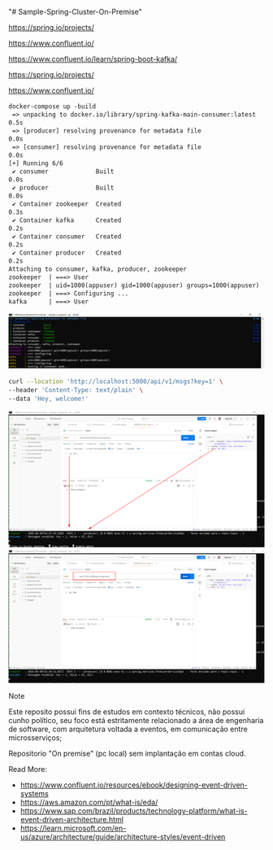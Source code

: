"# Sample-Spring-Cluster-On-Premise" 

https://spring.io/projects/

https://www.confluent.io/

https://www.confluent.io/learn/spring-boot-kafka/

https://spring.io/projects/

https://www.confluent.io/


```shell
docker-compose up -build
 => unpacking to docker.io/library/spring-kafka-main-consumer:latest                                                                                                0.5s
 => [producer] resolving provenance for metadata file                                                                                                                  0.0s
 => [consumer] resolving provenance for metadata file                                                                                                                  0.0s
[+] Running 6/6
 ✔ consumer             Built                                                                                                                                          0.0s
 ✔ producer             Built                                                                                                                                          0.0s
 ✔ Container zookeeper  Created                                                                                                                                        0.3s
 ✔ Container kafka      Created                                                                                                                                        0.2s
 ✔ Container consumer   Created                                                                                                                                        0.2s
 ✔ Container producer   Created                                                                                                                                        0.2s
Attaching to consumer, kafka, producer, zookeeper
zookeeper  | ===> User
zookeeper  | uid=1000(appuser) gid=1000(appuser) groups=1000(appuser)
zookeeper  | ===> Configuring ...
kafka      | ===> User
```
![logs.png](imgs/logs.png)
````bash
curl --location 'http://localhost:5000/api/v1/msgs?key=1' \
--header 'Content-Type: text/plain' \
--data 'Hey, welcome!'
````
![resultado_local.png](imgs/resultado_local.png)
![resultado_local_loopback.png](imgs/resultado_local_loopback.png)

> [!NOTE]
>
> Este reposito possui fins de estudos em contexto técnicos, não possui cunho político, seu foco está estritamente relacionado a área de engenharia de software, com arquitetura voltada a eventos, em comunicação entre microsserviços; 
>
> Repositorio "On premise" (pc local) sem implantação em contas cloud. 


Read More:
- https://www.confluent.io/resources/ebook/designing-event-driven-systems
- https://aws.amazon.com/pt/what-is/eda/
- https://www.sap.com/brazil/products/technology-platform/what-is-event-driven-architecture.html
- https://learn.microsoft.com/en-us/azure/architecture/guide/architecture-styles/event-driven
